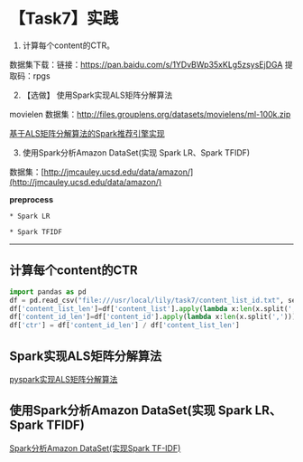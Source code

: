 # 【Task7】实践

1. 计算每个content的CTR。

数据集下载：链接：https://pan.baidu.com/s/1YDvBWp35xKLg5zsysEjDGA 提取码：rpgs 

2. 【选做】 使用Spark实现ALS矩阵分解算法

movielen 数据集：http://files.grouplens.org/datasets/movielens/ml-100k.zip

 [基于ALS矩阵分解算法的Spark推荐引擎实现](https://www.cnblogs.com/muchen/p/6882465.html)

3. 使用Spark分析Amazon DataSet(实现 Spark LR、Spark TFIDF)

数据集：[http://jmcauley.ucsd.edu/data/amazon/](http://jmcauley.ucsd.edu/data/amazon/)

**preprocess**
	
	* Spark LR
	
	* Spark TFIDF
---
## 计算每个content的CTR  
```python
import pandas as pd
df = pd.read_csv("file:///usr/local/lily/task7/content_list_id.txt", sep="\t")
df['content_list_len']=df['content_list'].apply(lambda x:len(x.split(',')))
df['content_id_len']=df['content_id'].apply(lambda x:len(x.split(',')))
df['ctr'] = df['content_id_len'] / df['content_list_len']
```
## Spark实现ALS矩阵分解算法
[pyspark实现ALS矩阵分解算法](https://blog.csdn.net/qq_39315740/article/details/99298947)  
## 使用Spark分析Amazon DataSet(实现 Spark LR、Spark TFIDF)
[Spark分析Amazon DataSet(实现Spark TF-IDF)](https://blog.csdn.net/qq_39315740/article/details/99304266)  
